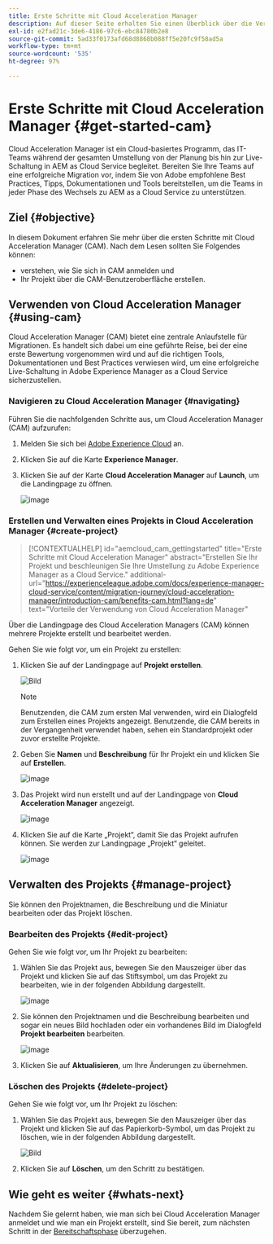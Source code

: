 ```yaml
---
title: Erste Schritte mit Cloud Acceleration Manager
description: Auf dieser Seite erhalten Sie einen Überblick über die Verwendung und die ersten Schritte mit Cloud Acceleration Manager.
exl-id: e2fad21c-3de6-4186-97c6-ebc84780b2e8
source-git-commit: 5ad33f0173afd68d8868b088ff5e20fc9f58ad5a
workflow-type: tm+mt
source-wordcount: '535'
ht-degree: 97%

---
```


# Erste Schritte mit Cloud Acceleration Manager {#get-started-cam}

Cloud Acceleration Manager ist ein Cloud-basiertes Programm, das IT-Teams während der gesamten Umstellung von der Planung bis hin zur Live-Schaltung in AEM as Cloud Service begleitet. Bereiten Sie Ihre Teams auf eine erfolgreiche Migration vor, indem Sie von Adobe empfohlene Best Practices, Tipps, Dokumentationen und Tools bereitstellen, um die Teams in jeder Phase des Wechsels zu AEM as a Cloud Service zu unterstützen.

## Ziel {#objective}

In diesem Dokument erfahren Sie mehr über die ersten Schritte mit Cloud Acceleration Manager (CAM). Nach dem Lesen sollten Sie Folgendes können:

* verstehen, wie Sie sich in CAM anmelden und
* Ihr Projekt über die CAM-Benutzeroberfläche erstellen.

## Verwenden von Cloud Acceleration Manager {#using-cam}

Cloud Acceleration Manager (CAM) bietet eine zentrale Anlaufstelle für Migrationen. Es handelt sich dabei um eine geführte Reise, bei der eine erste Bewertung vorgenommen wird und auf die richtigen Tools, Dokumentationen und Best Practices verwiesen wird, um eine erfolgreiche Live-Schaltung in Adobe Experience Manager as a Cloud Service sicherzustellen.

### Navigieren zu Cloud Acceleration Manager {#navigating}

Führen Sie die nachfolgenden Schritte aus, um Cloud Acceleration Manager (CAM) aufzurufen:

1. Melden Sie sich bei [Adobe Experience Cloud](https://experience.adobe.com) an.

1. Klicken Sie auf die Karte **Experience Manager**.

1. Klicken Sie auf der Karte **Cloud Acceleration Manager** auf **Launch**, um die Landingpage zu öffnen.

   ![image](/help/journey-migration/cloud-acceleration-manager/assets/cam-1.png)

### Erstellen und Verwalten eines Projekts in Cloud Acceleration Manager {#create-project}

>[!CONTEXTUALHELP]
>id="aemcloud_cam_gettingstarted"
>title="Erste Schritte mit Cloud Acceleration Manager"
>abstract="Erstellen Sie Ihr Projekt und beschleunigen Sie Ihre Umstellung zu Adobe Experience Manager as a Cloud Service."
>additional-url="https://experienceleague.adobe.com/docs/experience-manager-cloud-service/content/migration-journey/cloud-acceleration-manager/introduction-cam/benefits-cam.html?lang=de" text="Vorteile der Verwendung von Cloud Acceleration Manager"

Über die Landingpage des Cloud Acceleration Managers (CAM) können mehrere Projekte erstellt und bearbeitet werden.

Gehen Sie wie folgt vor, um ein Projekt zu erstellen:

1. Klicken Sie auf der Landingpage auf **Projekt erstellen**.

   ![Bild](/help/journey-migration/cloud-acceleration-manager/assets/cam-2.png)

   >[!NOTE]
   >Benutzenden, die CAM zum ersten Mal verwenden, wird ein Dialogfeld zum Erstellen eines Projekts angezeigt. Benutzende, die CAM bereits in der Vergangenheit verwendet haben, sehen ein Standardprojekt oder zuvor erstellte Projekte.

1. Geben Sie **Namen** und **Beschreibung** für Ihr Projekt ein und klicken Sie auf **Erstellen**.

   ![image](/help/journey-migration/cloud-acceleration-manager/assets/cam-3.png)

1. Das Projekt wird nun erstellt und auf der Landingpage von **Cloud Acceleration Manager** angezeigt.

   ![image](/help/journey-migration/cloud-acceleration-manager/assets/cam-landing.png)

1. Klicken Sie auf die Karte „Projekt“, damit Sie das Projekt aufrufen können. Sie werden zur Landingpage „Projekt“ geleitet.

   ![image](/help/journey-migration/cloud-acceleration-manager/assets/cam-5.png)

## Verwalten des Projekts {#manage-project}

Sie können den Projektnamen, die Beschreibung und die Miniatur bearbeiten oder das Projekt löschen.

### Bearbeiten des Projekts {#edit-project}

Gehen Sie wie folgt vor, um Ihr Projekt zu bearbeiten:

1. Wählen Sie das Projekt aus, bewegen Sie den Mauszeiger über das Projekt und klicken Sie auf das Stiftsymbol, um das Projekt zu bearbeiten, wie in der folgenden Abbildung dargestellt.

   ![image](/help/journey-migration/cloud-acceleration-manager/assets/cam-4.png)

1. Sie können den Projektnamen und die Beschreibung bearbeiten und sogar ein neues Bild hochladen oder ein vorhandenes Bild im Dialogfeld **Projekt bearbeiten** bearbeiten.

   ![image](/help/journey-migration/cloud-acceleration-manager/assets/cam-edit.png)

1. Klicken Sie auf **Aktualisieren**, um Ihre Änderungen zu übernehmen.

### Löschen des Projekts {#delete-project}

Gehen Sie wie folgt vor, um Ihr Projekt zu löschen:

1. Wählen Sie das Projekt aus, bewegen Sie den Mauszeiger über das Projekt und klicken Sie auf das Papierkorb-Symbol, um das Projekt zu löschen, wie in der folgenden Abbildung dargestellt.

   ![Bild](/help/journey-migration/cloud-acceleration-manager/assets/cam-4.png)

1. Klicken Sie auf **Löschen**, um den Schritt zu bestätigen.

## Wie geht es weiter {#whats-next}

Nachdem Sie gelernt haben, wie man sich bei Cloud Acceleration Manager anmeldet und wie man ein Projekt erstellt, sind Sie bereit, zum nächsten Schritt in der [Bereitschaftsphase](https://experienceleague.adobe.com/docs/experience-manager-cloud-service/content/migration-journey/cloud-acceleration-manager/using-cam/cam-readiness-phase.html?lang=de) überzugehen.
